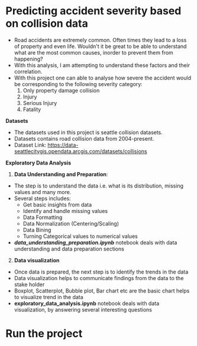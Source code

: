 # Predicting accident severity based on collision data
- Road accidents are extremely common. Often times they lead to a loss of property and even life. Wouldn't it be great to be able to understand what are the most common causes, inorder to prevent them from happening?
- With this analysis, I am attempting to understand these factors  and their correlation.  
- With this project one can able to analyse how severe the accident would be corresponding to the following severity category:
  1. Only property damage collision
  2. Injury
  3. Serious Injury
  4. Fatality

**Datasets**  
- The datasets used in this project is seattle collision datasets.
- Datasets contains road collision data from 2004-present.
- Dataset Link: https://data-seattlecitygis.opendata.arcgis.com/datasets/collisions

**Exploratory Data Analysis**
1. **Data Understanding and Preparation**:
  - The step is to understand the data i.e. what is its distribution, missing values and many more.
  - Several steps includes:
    - Get basic insights from data 
    - Identify and handle missing values
    - Data Formatting
    - Data Normalization (Centering/Scaling)  
    - Data Bining
    - Turning Categorical values to numerical values
  -  **_data_understanding_preparation.ipynb_** notebook deals with data understanding and data preparation sections
  
2. **Data visualization**
  - Once data is prepared, the next step is to identify the trends in the data
  - Data visualization helps to communicate findings from the data to the stake holder
  - Boxplot, Scatterplot, Bubble plot, Bar chart etc are the basic chart helps to visualize trend in the data
  - **exploratory_data_analysis.ipynb** notebook deals with data visualization, by answering several interesting questions
  
  
# Run the project
  

